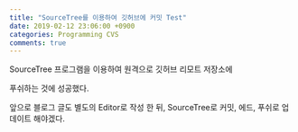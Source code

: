 ```yaml
---
title: "SourceTree를 이용하여 깃허브에 커밋 Test"
date: 2019-02-12 23:06:00 +0900
categories: Programming CVS
comments: true
---
```


SourceTree 프로그램을 이용하여 원격으로 깃허브 리모트 저장소에

푸쉬하는 것에 성공했다.

앞으로 블로그 글도 별도의 Editor로 작성 한 뒤, SourceTree로 커밋, 에드, 푸쉬로 업데이트 해야겠다.
